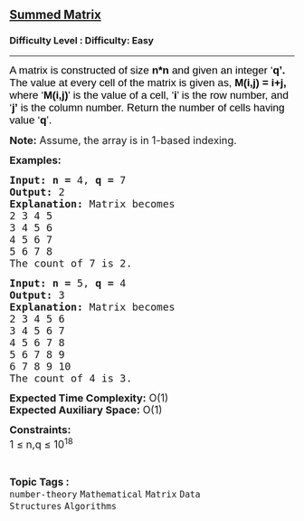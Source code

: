 <h2><a href="https://www.geeksforgeeks.org/problems/summed-matrix5834/1">Summed Matrix</a></h2><h3>Difficulty Level : Difficulty: Easy</h3><hr><div class="problems_problem_content__Xm_eO"><p><span style="font-size: 18px; color: rgb(0, 0, 0); --darkreader-inline-color: #ffffff;" data-darkreader-inline-color=""><span style="font-family: Mulish, sans-serif; font-size: 14pt; background-color: rgb(255, 255, 255); --darkreader-inline-bgcolor: #18191a;" data-darkreader-inline-bgcolor="">A matrix is constructed of size<strong> n*n</strong> and given an integer ‘<strong>q’.</strong> The value at every cell of the matrix is given as, <strong>M(i,j) = i+j,</strong> where ‘<strong>M(i,j)</strong>' is the value of a cell, ‘<strong>i</strong>’ is the row number, and ‘<strong>j’</strong> is the column number. Return the number of cells having value ‘<strong>q</strong>’.</span></span></p>
<p><span style="font-size: 18px;"><strong>Note:</strong> Assume, the array is in 1-based indexing.</span></p>
<p><span style="font-size: 18px;"><strong>Examples:</strong></span></p>
<pre><span style="font-size: 18px;"><strong style="font-size: 18px;">Input:</strong> </span><span style="font-size: 18px;"><strong>n = </strong>4, <strong>q = </strong>7</span>
<span style="font-size: 18px;"><strong><span style="font-size: 18px;">Output:</span> </strong></span><span style="font-size: 18px;">2</span>
<span style="font-size: 18px;"><strong><span style="font-size: 18px;">Explanation:</span> </strong></span><span style="font-size: 18px;">Matrix becomes
2 3 4 5 
3 4 5 6 
4 5 6 7
5 6 7 8
</span><span style="font-size: 18px;">The count of 7 is 2.</span></pre>
<pre><span style="font-size: 18px;"><strong style="font-size: 18px;">Input:</strong> </span><span style="font-size: 18px;"><strong>n = </strong>5, <strong>q = </strong>4</span>
<span style="font-size: 18px;"><strong><span style="font-size: 18px;">Output:</span> </strong></span><span style="font-size: 18px;">3</span>
<span style="font-size: 18px;"><strong><span style="font-size: 18px;">Explanation:</span> </strong></span><span style="font-size: 18px;">Matrix becomes
2 3 4 5 6&nbsp;
3 4 5 6 7&nbsp;
4 5 6 7 8&nbsp;
5 6 7 8 9&nbsp;
6 7 8 9 10&nbsp;
The count of 4 is 3.</span></pre>
<p><span style="font-size: 18px;"><strong>Expected Time Complexity:</strong> O(1)<br><strong>Expected Auxiliary Space:</strong> O(1)</span></p>
<p><span style="font-size: 18px;"><strong>Constraints:</strong></span><br><span style="font-size: 18px;">1 ≤ n,q ≤ 10<sup>18</sup></span></p></div><br><p><span style=font-size:18px><strong>Topic Tags : </strong><br><code>number-theory</code>&nbsp;<code>Mathematical</code>&nbsp;<code>Matrix</code>&nbsp;<code>Data Structures</code>&nbsp;<code>Algorithms</code>&nbsp;